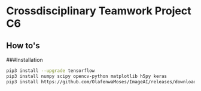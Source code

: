 # Crossdisciplinary Teamwork Project C6

## How to's

###Installation

```bash
pip3 install --upgrade tensorflow
pip3 install numpy scipy opencv-python matplotlib h5py keras
pip3 install https://github.com/OlafenwaMoses/ImageAI/releases/download/2.0.2/imageai-2.0.2-py3-none-any.whl
```
